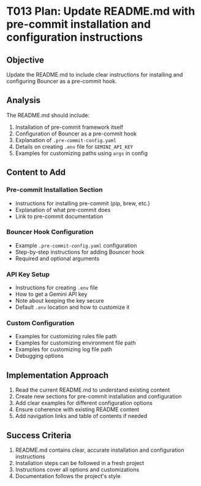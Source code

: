 # T013 Plan: Update README.md with pre-commit installation and configuration instructions

## Objective
Update the README.md to include clear instructions for installing and configuring Bouncer as a pre-commit hook.

## Analysis
The README.md should include:
1. Installation of pre-commit framework itself
2. Configuration of Bouncer as a pre-commit hook
3. Explanation of `.pre-commit-config.yaml` 
4. Details on creating `.env` file for `GEMINI_API_KEY`
5. Examples for customizing paths using `args` in config

## Content to Add

### Pre-commit Installation Section
- Instructions for installing pre-commit (pip, brew, etc.)
- Explanation of what pre-commit does
- Link to pre-commit documentation

### Bouncer Hook Configuration
- Example `.pre-commit-config.yaml` configuration
- Step-by-step instructions for adding Bouncer hook
- Required and optional arguments

### API Key Setup
- Instructions for creating `.env` file
- How to get a Gemini API key
- Note about keeping the key secure
- Default `.env` location and how to customize it

### Custom Configuration
- Examples for customizing rules file path
- Examples for customizing environment file path
- Examples for customizing log file path
- Debugging options

## Implementation Approach
1. Read the current README.md to understand existing content
2. Create new sections for pre-commit installation and configuration
3. Add clear examples for different configuration options
4. Ensure coherence with existing README content
5. Add navigation links and table of contents if needed

## Success Criteria
1. README.md contains clear, accurate installation and configuration instructions
2. Installation steps can be followed in a fresh project
3. Instructions cover all options and customizations
4. Documentation follows the project's style